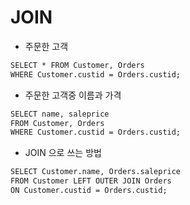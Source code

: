 # JOIN

* 주문한 고객

~~~html
SELECT * FROM Customer, Orders 
WHERE Customer.custid = Orders.custid;


~~~

* 주문한 고객중 이름과 가격 

~~~html
SELECT name, saleprice 
FROM Customer, Orders
WHERE Customer.custid = Orders.custid;
~~~

* JOIN 으로 쓰는 방법

~~~html 
SELECT Customer.name, Orders.saleprice
FROM Customer LEFT OUTER JOIN Orders 
ON Customer.custid = Orders.custid;
~~~
